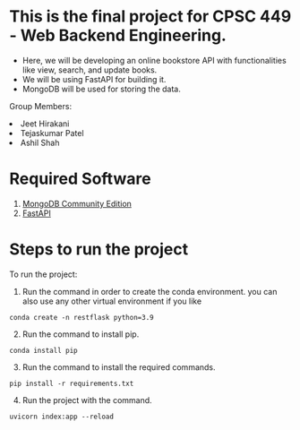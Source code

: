 # This is the final project for CPSC 449 - Web Backend Engineering. 

* Here, we will be developing an online bookstore API with functionalities like view, search, and update books. 
* We will be using FastAPI for building it.
* MongoDB will be used for storing the data.

Group Members:

<li>Jeet Hirakani</li>
<li>Tejaskumar Patel</li>
<li>Ashil Shah</li>

# Required Software
 1. [MongoDB Community Edition](https://www.mongodb.com/try/download/community) 
 2. [FastAPI](https://fastapi.tiangolo.com/lo/#installation) 

# Steps to run the project

To run the project:

1. Run the command in order to create the conda environment. you can also use any other virtual environment if you like

`conda create -n restflask python=3.9`

2. Run the command to install pip. 

`conda install pip`

3. Run the command to install the required commands.

`pip install -r requirements.txt`

4. Run the project with the command.

`uvicorn index:app --reload`
